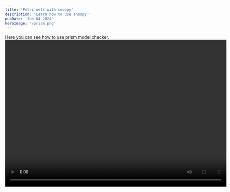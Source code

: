 ```yaml
---
title: 'Petri nets with snoopy'
description: 'Learn how to use snoopy '
pubDate: 'Jun 04 2024'
heroImage: '/prism.png'
---
```

Here you can see how to use prism model checker.
<video width="720" height="480" controls>
  <source src="/prism.mp4" type="video/mp4">
</video>
